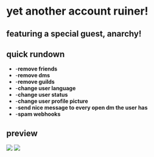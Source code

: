 # yet another account ruiner!<br>

## featuring a special guest, anarchy!<br>

## quick rundown
* -**remove friends**
* -**remove dms**
* -**remove guilds**
* -**change user language**
* -**change user status**
* -**change user profile picture**
* -**send nice message to every open dm the user has**
* -**spam webhooks**

## preview<br>
![](https://cdn.discordapp.com/attachments/740669580112035945/750761879990829147/unknown.png)
![](https://cdn.discordapp.com/attachments/744102235020984333/750762996359364618/unknown.png)
